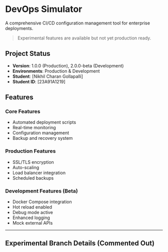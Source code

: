 # DevOps Simulator

A comprehensive CI/CD configuration management tool for enterprise deployments.

> Experimental features are available but not yet production ready.

## Project Status
- **Version**: 1.0.0 (Production), 2.0.0-beta (Development)
- **Environments**: Production & Development
- **Student**: [Nikhil Charan Gollapalli]
- **Student ID**: [23A91A1219]

## Features

### Core Features
- Automated deployment scripts
- Real-time monitoring
- Configuration management
- Backup and recovery system

### Production Features
- SSL/TLS encryption
- Auto-scaling
- Load balancer integration
- Scheduled backups

### Development Features (Beta)
- Docker Compose integration
- Hot reload enabled
- Debug mode active
- Enhanced logging
- Mock external APIs

---

## Experimental Branch Details (Commented Out)

<!--
**EXPERIMENTAL BUILD** - Advanced CI/CD configuration management with AI integration.

## Project Status
**Version**: 3.0.0-experimental
**Environment**: Testing
**Maintainer**: DevOps Innovation Team

## Cutting-Edge Features
- 🤖 AI-powered deployment optimization
- 🌐 Multi-cloud orchestration (AWS, Azure, GCP, DigitalOcean)
- 📈 Predictive scaling with machine learning
- 🔒 Zero-trust security architecture
- 🌊 Event-driven architecture
- 🎯 Chaos engineering tools

## Quick Start - Advanced Mode
```bash
# Install AI dependencies
pip install tensorflow keras

# Initialize AI models
./scripts/init-ai-models.sh

# Start with AI-enhanced mode
npm run start:ai
